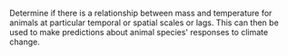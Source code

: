 
Determine if there is a relationship between mass and temperature for animals at particular temporal or spatial scales or lags. This can then be used to make predictions about animal species' responses to climate change. 
